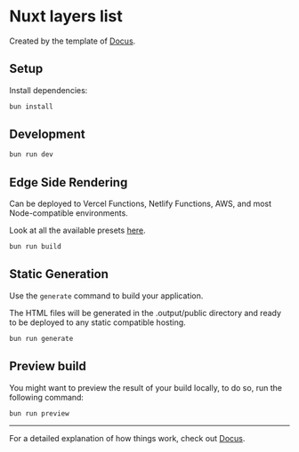 # Nuxt layers list

Created by the template of [Docus](https://docus.dev).

## Setup

Install dependencies:

```bash
bun install
```

## Development

```bash
bun run dev
```

## Edge Side Rendering

Can be deployed to Vercel Functions, Netlify Functions, AWS, and most Node-compatible environments.

Look at all the available presets [here](https://v3.nuxtjs.org/guide/deploy/presets).

```bash
bun run build
```

## Static Generation

Use the `generate` command to build your application.

The HTML files will be generated in the .output/public directory and ready to be deployed to any static compatible hosting.

```bash
bun run generate
```

## Preview build

You might want to preview the result of your build locally, to do so, run the following command:

```bash
bun run preview
```

---

For a detailed explanation of how things work, check out [Docus](https://docus.dev).
